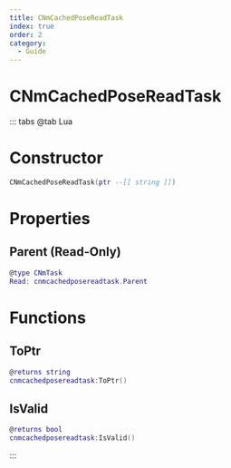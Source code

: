 ```yaml
---
title: CNmCachedPoseReadTask
index: true
order: 2
category:
  - Guide
---
```


# CNmCachedPoseReadTask

::: tabs
@tab Lua
# Constructor
```lua
CNmCachedPoseReadTask(ptr --[[ string ]])
```
# Properties
## Parent (Read-Only)
```lua
@type CNmTask
Read: cnmcachedposereadtask.Parent
```
# Functions
## ToPtr
```lua
@returns string
cnmcachedposereadtask:ToPtr()
```
## IsValid
```lua
@returns bool
cnmcachedposereadtask:IsValid()
```

:::